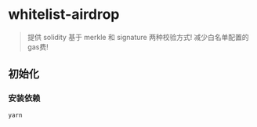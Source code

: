 # whitelist-airdrop

> 提供 solidity 基于 merkle 和 signature 两种校验方式! 减少白名单配置的gas费!

## 初始化

### 安装依赖 

```
yarn
```
